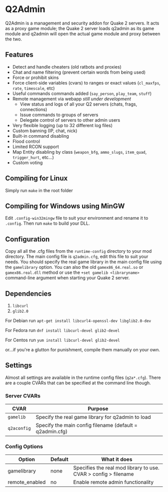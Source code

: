 Q2Admin
==========

Q2Admin is a management and security addon for Quake 2 servers. It acts as a proxy game module; the Quake 2 server loads q2admin as its game module and q2admin will open the actual game module and proxy between the two.


Features
---------
* Detect and handle cheaters (old ratbots and proxies)
* Chat and name filtering (prevent certain words from being used)
* Force or prohibit skins
* Force client-side variables (cvars) to ranges or exact values (`cl_maxfps`, `rate`, `timescale`, etc)
* Useful commands commands added (`say_person`, `play_team`, `stuff`)
* Remote management via webapp *still under development*
  * View status and logs of all your Q2 servers (chats, frags, connections)
  * Issue commands to groups of servers
  * Delegate control of servers to other admin users
* Very flexible logging (up to 32 different log files)
* Custom banning (IP, chat, nick)
* Built-in command disabling
* Flood control
* Limited RCON support
* Map Entity disabling by class (`weapon_bfg`, `ammo_slugs`, `item_quad`, `trigger_hurt`, etc...)
* Custom voting


Compiling for Linux
-------------------
Simply run `make` in the root folder 


Compiling for Windows using MinGW
---------------------
Edit `.config-win32mingw` file to suit your environment and rename it to `.config`. Then run `make` to build your DLL.


Configuration
--------------
Copy all all the .cfg files from the `runtime-config` directory to your mod directory. The main config file is `q2admin.cfg`, edit this file to suit your needs. You should specify the real game library in the main config file using the `gamelibrary` option. You can also the old `gamex86_64.real.so` or `gamex86.real.dll` method or use the `+set gamelib <libraryname>` command-line argument when starting your Quake 2 server.

 
Dependencies
------------
1. `libcurl`
2. `glib2.0`

For Debian run `apt-get install libcurl4-openssl-dev libglib2.0-dev`

For Fedora run `dnf install libcurl-devel glib2-devel`

For Centos run `yum install libcurl-devel glib2-devel`

or...if you're a glutton for punishment, compile them manually on your own.

Settings
--------

Almost all settings are available in the runtime config files (`q2a*.cfg`). There are a couple CVARs that can be specified at the command line though.

### Server CVARs
CVAR | Purpose
--- | ---
`gamelib` | Specify the real game library for q2admin to load
`q2aconfig` | Specify the main config filename (default = q2admin.cfg) 

### Config Options
Option | Default | What it does
--- | --- | ---
gamelibrary | none | Specifies the real mod library to use. CVAR > config > filename
remote_enabled | no | Enable remote admin functionality 
